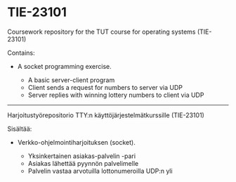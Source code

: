 # TIE-23101
Coursework repository for the TUT course for operating systems (TIE-23101)

Contains:

* A socket programming exercise.

	* A basic server-client program
	* Client sends a request for numbers to server via UDP
	* Server replies with winning lottery numbers to client via UDP

---------------------------------------------------------------------------
Harjoitustyörepositorio TTY:n käyttöjärjestelmätkurssille (TIE-23101)

Sisältää:

* Verkko-ohjelmointiharjoituksen (socket).

	* Yksinkertainen asiakas-palvelin -pari
	* Asiakas lähettää pyynnön palvelimelle
	* Palvelin vastaa arvotuilla lottonumeroilla UDP:n yli
